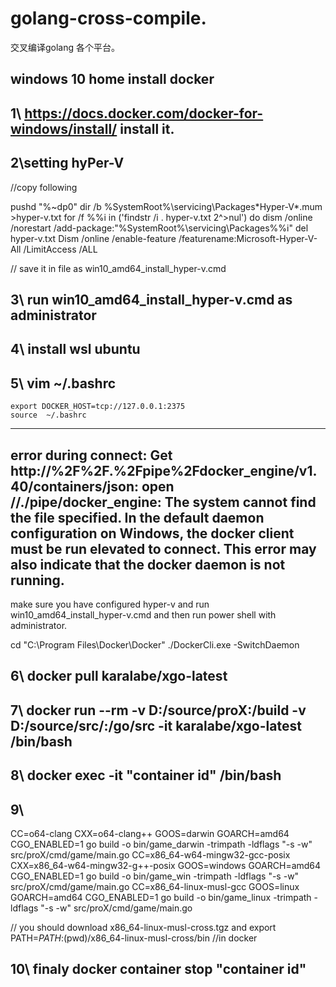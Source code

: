 # golang-cross-compile.
交叉编译golang 各个平台。

windows 10 home install docker
------------
1\ https://docs.docker.com/docker-for-windows/install/   install it.
------------
2\setting hyPer-V 
------------
//copy following 

pushd "%~dp0"
dir /b %SystemRoot%\servicing\Packages\*Hyper-V*.mum >hyper-v.txt
for /f %%i in ('findstr /i . hyper-v.txt 2^>nul') do dism /online /norestart /add-package:"%SystemRoot%\servicing\Packages\%%i"
del hyper-v.txt
Dism /online /enable-feature /featurename:Microsoft-Hyper-V-All /LimitAccess /ALL

// save it in file as  win10_amd64_install_hyper-v.cmd

3\ run win10_amd64_install_hyper-v.cmd as administrator
------------
4\ install wsl ubuntu
------------
5\ vim ~/.bashrc
------------
    export DOCKER_HOST=tcp://127.0.0.1:2375
    source  ~/.bashrc
   
------------
error during connect: Get http://%2F%2F.%2Fpipe%2Fdocker_engine/v1.40/containers/json: open //./pipe/docker_engine: The system cannot find the file specified. In the default daemon configuration on Windows, the docker client must be run elevated to connect. This error may also indicate that the docker daemon is not running.
-------------
make sure you have configured hyper-v and run win10_amd64_install_hyper-v.cmd
and then run power shell with administrator.

cd "C:\Program Files\Docker\Docker"
./DockerCli.exe -SwitchDaemon

6\ docker pull karalabe/xgo-latest
------------
7\ docker run --rm -v D:/source/proX:/build -v D:/source/src/:/go/src -it karalabe/xgo-latest /bin/bash
------------
8\ docker exec -it "container id" /bin/bash
------------
9\ 
--------
CC=o64-clang CXX=o64-clang++ GOOS=darwin GOARCH=amd64 CGO_ENABLED=1 go build -o bin/game_darwin  -trimpath -ldflags "-s -w" src/proX/cmd/game/main.go
CC=x86_64-w64-mingw32-gcc-posix CXX=x86_64-w64-mingw32-g++-posix GOOS=windows GOARCH=amd64 CGO_ENABLED=1 go build -o bin/game_win -trimpath -ldflags "-s -w" src/proX/cmd/game/main.go
CC=x86_64-linux-musl-gcc GOOS=linux GOARCH=amd64 CGO_ENABLED=1 go build -o bin/game_linux -trimpath -ldflags "-s -w" src/proX/cmd/game/main.go 

// you should download x86_64-linux-musl-cross.tgz and   export PATH=$PATH:$(pwd)/x86_64-linux-musl-cross/bin   //in docker

10\ finaly docker container stop "container id"
------------

